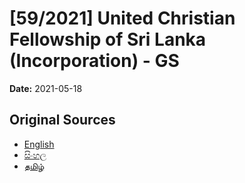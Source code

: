 # [59/2021] United Christian Fellowship of Sri Lanka (Incorporation) - GS

**Date:** 2021-05-18

## Original Sources

- [English](https://documents.gov.lk/view/bills/2021/5/59-2021_E.pdf)
- [සිංහල](https://documents.gov.lk/view/bills/2021/5/59-2021_S.pdf)
- [தமிழ்](https://documents.gov.lk/view/bills/2021/5/59-2021_T.pdf)
